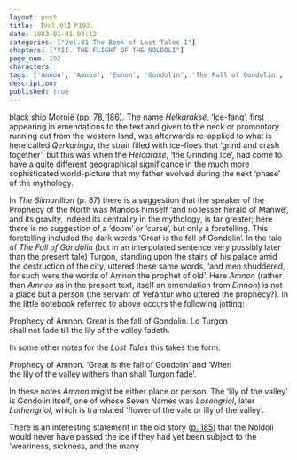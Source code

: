 ```yaml
---
layout: post
title: 【Vol.01】P192.
date: 1983-01-01 03:12
categories: ["Vol.01 The Book of Lost Tales I"]
chapters: ["VII. THE FLIGHT OF THE NOLDOLI"]
page_num: 192
characters: 
tags: ['Amnon', 'Amnos', 'Emnon', 'Gondolin', 'The Fall of Gondolin', 'Helkaraksë', 'Icefang', 'Losengriol', 'Lothengriol', 'Mandos', 'Manwë', 'Mornit', 'Noldoli', 'Prophecy of the North', 'Qerkaringa', 'Silmarillion, The', 'Turgon']
description: 
published: true
---
```


<p style="text-indent: 0;">
black ship Mornië (pp. <a href="{{site.baseurl}}/vol01-p78">78</a>, <a href="{{site.baseurl}}/vol01-p186">186</a>). The name <I>Helkaraksë</I>, ‘Ice-fang’, first appearing in emendations to the text and given to the neck or promontory running out from the western land, was afterwards re-applied to what is here called <I>Qerkaringa</I>, the strait filled with ice-floes that ‘grind and crash together’; but this was when the <I>Helcaraxë</I>, ‘the Grinding Ice’, had come to have a quite different geographical significance in the much more sophisticated world-picture that my father evolved during the next ‘phase’ of the mythology.
</p>

In <I>The Silmarillion</I> (p. 87) there is a suggestion that the speaker of the Prophecy of the North was Mandos himself ‘and no lesser herald of Manwë’, and its gravity, indeed its centraliry in the mythology, is far greater; here there is no suggestion of a ‘doom’ or ‘curse’, but only a foretelling. This foretelling included the dark words ‘Great is the fall of Gondolin’. In the tale of <I>The Fall of Gondolin</I> (but in an interpolated sentence very possibly later than the present tale) Turgon, standing upon the stairs of his palace amid the destruction of the city, uttered these same words, ‘and men shuddered, for such were the words of Amnon the prophet of old’. Here <I>Amnon</I> (rather than <I>Amnos</I> as in the present text, itself an emendation from <I>Emnon</I>) is not a place but a person (the servant of Vefántur who uttered the prophecy?). In the little notebook referred to above occurs the following jotting:

Prophecy of Amnon. Great is the fall of Gondolin. Lo Turgon<BR>shall not fade till the lily of the valley fadeth.

In some other notes for the <I>Lost Tales</I> this takes the form:

Prophecy of Amnon. ‘Great is the fall of Gondolin’ and ‘When<BR>the lily of the valley withers than shall Turgon fade’.

In these notes <I>Amnon</I> might be either place or person. The ‘lily of the valley’ is Gondolin itself, one of whose Seven Names was <I>Losengriol</I>, later <I>Lothengriol</I>, which is translated ‘flower of the vale or lily of the valley’.

There is an interesting statement in the old story ([p. 185]({{site.baseurl}}/vol01-p185)) that the Noldoli would never have passed the ice if they had yet been subject to the ‘weariness, sickness, and the many

